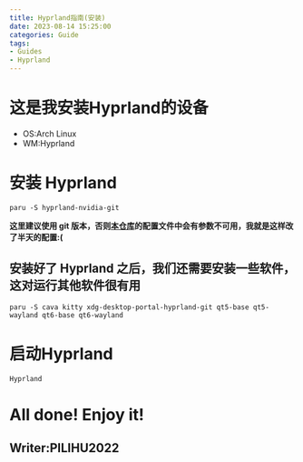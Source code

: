 ```yaml
---
title: Hyprland指南(安装)
date: 2023-08-14 15:25:00
categories: Guide
tags: 
- Guides
- Hyprland
---
```

# 这是我安装Hyprland的设备
- OS:Arch Linux
- WM:Hyprland
# 安装 Hyprland
```
paru -S hyprland-nvidia-git
```
**这里建议使用 git 版本，否则[本仓库](https://github.com/PILIHU2022/My-Arch-configs)的配置文件中会有参数不可用，我就是这样改了半天的配置:(**
## 安装好了 Hyprland 之后，我们还需要安装一些软件，这对运行其他软件很有用
```
paru -S cava kitty xdg-desktop-portal-hyprland-git qt5-base qt5-wayland qt6-base qt6-wayland
```

# 启动Hyprland
`
Hyprland
`

# All done! Enjoy it!
## Writer:PILIHU2022
